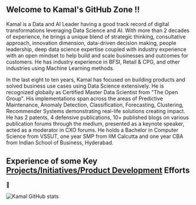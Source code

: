 ## Welcome to Kamal's GitHub Zone !!

Kamal is a Data and AI Leader having a good track record of digital transformations leveraging Data Science and AI. With more than 2 decades of experience, he brings a unique blend of strategic thinking, consultative approach, innovation dimension, data-driven decision making, people leadership, deep data science expertise coupled with industry experience with an open mindset to help build and scale businesses and outcomes for customers. He has industry experience in BFSI, Retail & CPG, and other industries using Machine Learning methods.

In the last eight to ten years, Kamal has focused on building products and solved business use cases using Data Science extensively. He is recognized globally as Certified Master Data Scientist from "The Open Group". His implementations span across the areas of Predictive Maintenance, Anomaly Detection, Classification, Forecasting, Clustering, Recommender Systems demonstrating real-life solutions creating impact. He has 2 patents, 4 defensive publications, 10+ published blogs on various publication forums through the medium, presented as a keynote speaker, acted as a moderator in CXO forums. He holds a Bachelor in Computer Science from VSSUT, one year SMP from IIM Calcutta and one year CBA from Indian School of Business, Hyderabad.

## Experience of some Key [Projects/Initiatives/Product Development](https://github.com/kkm24132/Products_Projects_Initiatives/blob/main/README.md) Efforts


👋

![Kamal GitHub stats](https://github-readme-stats.vercel.app/api?username=kkm24132&show_icons=true&theme=vue)

<!--
[![Top Langs](https://github-readme-stats.vercel.app/api/top-langs/?username=kkm24132)](https://github.com/kkm24132/github-readme-stats)
-->


<!--
**kkm24132/kkm24132** is a ✨ _special_ ✨ repository because its `README.md` (this file) appears on your GitHub profile.

Here are some ideas to get you started:

- 🔭 I’m currently working on ...
- 🌱 I’m currently learning ...
- 👯 I’m looking to collaborate on ...
- 🤔 I’m looking for help with ...
- 💬 Ask me about ...
- 📫 How to reach me: ...
- 😄 Pronouns: ...
- ⚡ Fun fact: ...
-->
